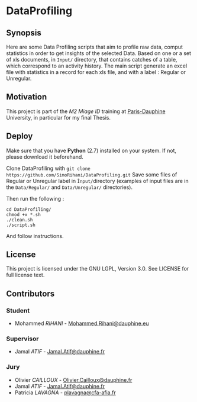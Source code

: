 # DataProfiling

 ## Synopsis

 Here are some Data Profiling scripts that aim to profile raw data, comput statistics in order to get insights of the selected Data.
 Based on one or a set of xls documents, in `Input/` directory, that contains catches of a table, which correspond to an activity history.  The main script generate an excel file with statistics in a record for each xls file, and with a label : Regular or Unregular.


 ## Motivation

 This project is part of the *M2 Miage ID* training at [Paris-Dauphine][] University, in particular for my final Thesis.      


 ## Deploy

 Make sure that you have **Python** (2.7) installed on your system. If not, please download it beforehand.  

 Clone DataProfiling with `git clone https://github.com/SimoRihani/DataProfiling.git`
 Save some files of Regular or Unregular label in `Ìnput/`directory (examples of input files are in the `Data/Regular/` and `Data/Unregular/` directories).

 Then run the following :

    cd DataProfiling/
    chmod +x *.sh
    ./clean.sh
    ./script.sh

 And follow instructions.

 ## License

 This project is licensed under the GNU LGPL, Version 3.0. See LICENSE for full license text.

 ## Contributors

 ### Student

 - Mohammed *RIHANI* - Mohammed.Rihani@dauphine.eu

 ### Supervisor

 - Jamal *ATIF* - Jamal.Atif@dauphine.fr
 
 ### Jury
 
 - Olivier *CAILLOUX* - Olivier.Cailloux@dauphine.fr
 - Jamal *ATIF* - Jamal.Atif@dauphine.fr
 - Patricia *LAVAGNA* - plavagna@cfa-afia.fr



 [Paris-Dauphine]: http://www.dauphine.fr/fr/index.html
